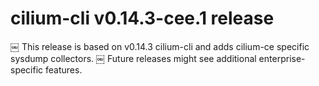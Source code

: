 # cilium-cli v0.14.3-cee.1 release
￼
This release is based on v0.14.3 cilium-cli and adds cilium-ce specific sysdump collectors.
￼
Future releases might see additional enterprise-specific features.
